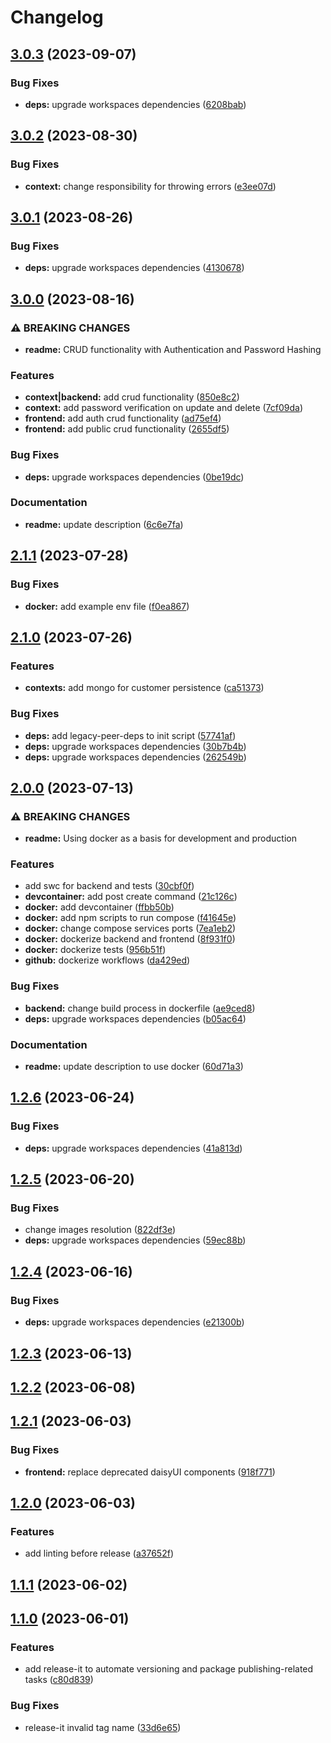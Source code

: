 # Changelog

## [3.0.3](https://github.com/bastean/codexts/compare/v3.0.2...v3.0.3) (2023-09-07)

### Bug Fixes

- **deps:** upgrade workspaces dependencies ([6208bab](https://github.com/bastean/codexts/commit/6208bab9c0f44d48cd2317104df1b20f55d08aa0))

## [3.0.2](https://github.com/bastean/codexts/compare/v3.0.1...v3.0.2) (2023-08-30)

### Bug Fixes

- **context:** change responsibility for throwing errors ([e3ee07d](https://github.com/bastean/codexts/commit/e3ee07d48a1173dd52740e27015ac01d932419ca))

## [3.0.1](https://github.com/bastean/codexts/compare/v3.0.0...v3.0.1) (2023-08-26)

### Bug Fixes

- **deps:** upgrade workspaces dependencies ([4130678](https://github.com/bastean/codexts/commit/4130678e207dc60db329622d8f03f2c255728df1))

## [3.0.0](https://github.com/bastean/codexts/compare/v2.1.1...v3.0.0) (2023-08-16)

### ⚠ BREAKING CHANGES

- **readme:** CRUD functionality with Authentication and Password Hashing

### Features

- **context|backend:** add crud functionality ([850e8c2](https://github.com/bastean/codexts/commit/850e8c2966deabcd196070ebe4cac573d51d89c3))
- **context:** add password verification on update and delete ([7cf09da](https://github.com/bastean/codexts/commit/7cf09daa624f7658d760d9cd6298d68893a43cf7))
- **frontend:** add auth crud functionality ([ad75ef4](https://github.com/bastean/codexts/commit/ad75ef43f780b590b8f306148ef3325ea55af19d))
- **frontend:** add public crud functionality ([2655df5](https://github.com/bastean/codexts/commit/2655df526cc387e178694801ec0139b713fcff52))

### Bug Fixes

- **deps:** upgrade workspaces dependencies ([0be19dc](https://github.com/bastean/codexts/commit/0be19dc13a85f0a5edb0263ec1c273b3dce8c16f))

### Documentation

- **readme:** update description ([6c6e7fa](https://github.com/bastean/codexts/commit/6c6e7fa1a48e1ef1a912c671c41026e85fdc8db2))

## [2.1.1](https://github.com/bastean/codexts/compare/v2.1.0...v2.1.1) (2023-07-28)

### Bug Fixes

- **docker:** add example env file ([f0ea867](https://github.com/bastean/codexts/commit/f0ea867a58b6f6c6c4a9c51c23313f6fbd9120c7))

## [2.1.0](https://github.com/bastean/codexts/compare/v2.0.0...v2.1.0) (2023-07-26)

### Features

- **contexts:** add mongo for customer persistence ([ca51373](https://github.com/bastean/codexts/commit/ca5137342f28ef9d5cb35b482eef9ced5aa7eb1c))

### Bug Fixes

- **deps:** add legacy-peer-deps to init script ([57741af](https://github.com/bastean/codexts/commit/57741af89ae56702ce05f90f2f68ea702486e4b1))
- **deps:** upgrade workspaces dependencies ([30b7b4b](https://github.com/bastean/codexts/commit/30b7b4bd97ad7cffbba5ffa4ed6796fdc50e8c5c))
- **deps:** upgrade workspaces dependencies ([262549b](https://github.com/bastean/codexts/commit/262549bac99f175db3371ded93b3259dc7dcde4e))

## [2.0.0](https://github.com/bastean/codexts/compare/v1.2.6...v2.0.0) (2023-07-13)

### ⚠ BREAKING CHANGES

- **readme:** Using docker as a basis for development and production

### Features

- add swc for backend and tests ([30cbf0f](https://github.com/bastean/codexts/commit/30cbf0f1e7fa1baf3f3f75787e6b2b1788ba5002))
- **devcontainer:** add post create command ([21c126c](https://github.com/bastean/codexts/commit/21c126c008204ad073b8ee03cb2f69af6816e083))
- **docker:** add devcontainer ([ffbb50b](https://github.com/bastean/codexts/commit/ffbb50bd3f28fe46f2587c6ab727c41f0b219d03))
- **docker:** add npm scripts to run compose ([f41645e](https://github.com/bastean/codexts/commit/f41645ed90758662c443709f47baa3bb32984f6c))
- **docker:** change compose services ports ([7ea1eb2](https://github.com/bastean/codexts/commit/7ea1eb242a93885533eafb16df49ac90cd52bab4))
- **docker:** dockerize backend and frontend ([8f931f0](https://github.com/bastean/codexts/commit/8f931f0db8b0bfb6ca50ed99e9f8b8bdd4d30857))
- **docker:** dockerize tests ([956b51f](https://github.com/bastean/codexts/commit/956b51f6bf5ca2dbe449c71cce53cfddab78b6dd))
- **github:** dockerize workflows ([da429ed](https://github.com/bastean/codexts/commit/da429ed8004bb9858ecb798e599fe3a38e8239f3))

### Bug Fixes

- **backend:** change build process in dockerfile ([ae9ced8](https://github.com/bastean/codexts/commit/ae9ced84dcccabe2165a8a08d09d283405cdb31e))
- **deps:** upgrade workspaces dependencies ([b05ac64](https://github.com/bastean/codexts/commit/b05ac64fd124667e75d67d4ad53718f80d45462a))

### Documentation

- **readme:** update description to use docker ([60d71a3](https://github.com/bastean/codexts/commit/60d71a38597ad57e1b0cc6c1b7a1b97b71a0eec4))

## [1.2.6](https://github.com/bastean/codexts/compare/v1.2.5...v1.2.6) (2023-06-24)

### Bug Fixes

- **deps:** upgrade workspaces dependencies ([41a813d](https://github.com/bastean/codexts/commit/41a813d7e69b5a56ec4b794242a4864a9c1a9309))

## [1.2.5](https://github.com/bastean/codexts/compare/v1.2.4...v1.2.5) (2023-06-20)

### Bug Fixes

- change images resolution ([822df3e](https://github.com/bastean/codexts/commit/822df3ecb8b302bd66f02cda61d0e92dcab66285))
- **deps:** upgrade workspaces dependencies ([59ec88b](https://github.com/bastean/codexts/commit/59ec88bd63beeb3f6f6ca545cc229b061563ebe4))

## [1.2.4](https://github.com/bastean/codexts/compare/v1.2.3...v1.2.4) (2023-06-16)

### Bug Fixes

- **deps:** upgrade workspaces dependencies ([e21300b](https://github.com/bastean/codexts/commit/e21300bb98e37b400484013c970cc9ca8a191ea0))

## [1.2.3](https://github.com/bastean/codexts/compare/v1.2.2...v1.2.3) (2023-06-13)

## [1.2.2](https://github.com/bastean/codexts/compare/v1.2.1...v1.2.2) (2023-06-08)

## [1.2.1](https://github.com/bastean/codexts/compare/v1.2.0...v1.2.1) (2023-06-03)

### Bug Fixes

- **frontend:** replace deprecated daisyUI components ([918f771](https://github.com/bastean/codexts/commit/918f7711984d40bc1f842658cc884e7468787c3f))

## [1.2.0](https://github.com/bastean/codexts/compare/v1.1.1...v1.2.0) (2023-06-03)

### Features

- add linting before release ([a37652f](https://github.com/bastean/codexts/commit/a37652f33cecf8ea7d6697faa44cf6b0a6c031b2))

## [1.1.1](https://github.com/bastean/codexts/compare/v1.1.0...v1.1.1) (2023-06-02)

## [1.1.0](https://github.com/bastean/codexts/compare/v1.0.0...v1.1.0) (2023-06-01)

### Features

- add release-it to automate versioning and package publishing-related tasks ([c80d839](https://github.com/bastean/codexts/commit/c80d8391e41e366726d404b0ee5885dc688c7b49))

### Bug Fixes

- release-it invalid tag name ([33d6e65](https://github.com/bastean/codexts/commit/33d6e6507e10ce7b8fa30744c84b185084976338))
